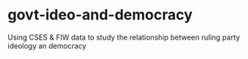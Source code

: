 # govt-ideo-and-democracy
Using CSES &amp; FIW data to study the relationship between ruling party ideology an democracy
